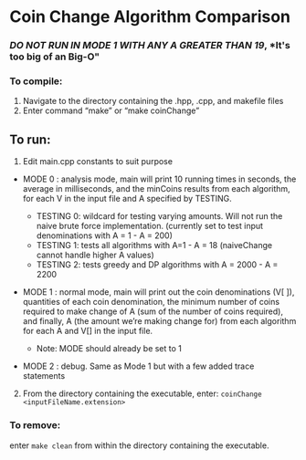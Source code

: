 # Coin Change Algorithm Comparison
### *DO NOT RUN IN MODE 1 WITH ANY A GREATER THAN 19*, *It's too big of an Big-O"

 
 ### To compile:
1. Navigate to the directory containing the .hpp, .cpp, and makefile files
2. Enter command “make” or “make coinChange”

## To run:
1. Edit main.cpp constants to suit purpose

- MODE 0 : analysis mode, main will print 10 running times in seconds, the average in milliseconds, and the minCoins results from each algorithm, for each V in the input file and A specified by TESTING.
   - TESTING 0: wildcard for testing varying amounts. Will not run the naive brute force implementation. (currently set to test input denominations with A = 1 - A = 200)
   - TESTING 1: tests all algorithms with A=1 - A = 18  (naiveChange cannot handle higher A values)
   - TESTING 2: tests greedy and DP algorithms with A =  2000 - A = 2200

- MODE 1 : normal mode, main will print out the coin denominations (V[ ]), quantities of each coin denomination, the minimum number of coins required to make change of A (sum of the number of coins required), and finally, A (the amount we’re making change for) from each algorithm for each A and V[] in the input file.
   - Note: MODE should already be set to 1

- MODE 2 : debug. Same as Mode 1 but with a few added trace statements

2. From the directory containing the executable, enter:
		```coinChange <inputFileName.extension>```


### To remove:
enter ```make clean``` from within the directory containing the executable.

